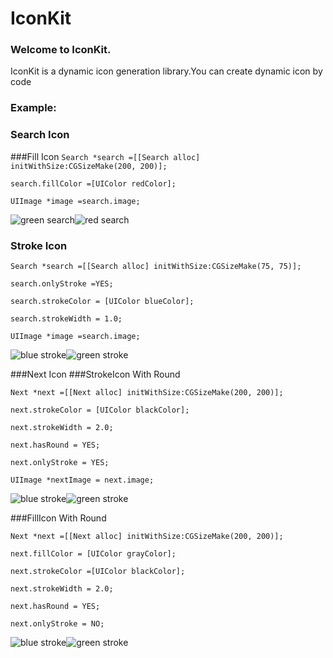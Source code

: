 # IconKit

### Welcome to IconKit.
IconKit is a dynamic icon generation library.You can create dynamic icon by code

### Example:

### Search Icon
###Fill Icon
`Search *search =[[Search alloc] initWithSize:CGSizeMake(200, 200)];`

`search.fillColor =[UIColor redColor];`

`UIImage *image =search.image;`

![green search](https://dl.dropboxusercontent.com/s/zicoo3gkl7nbhed/green_search.png)![red search]( https://dl.dropboxusercontent.com/s/84p24cplkcjek1f/search.png)

### Stroke Icon
 `Search *search =[[Search alloc] initWithSize:CGSizeMake(75, 75)];`
 
 `search.onlyStroke =YES;`
 
 `search.strokeColor = [UIColor blueColor];`
 
 `search.strokeWidth = 1.0;`
 
 `UIImage *image =search.image;`
 
 ![blue stroke](https://dl.dropboxusercontent.com/s/51h2y4zxucctxty/blue_stoke.png)![green stroke]( https://dl.dropboxusercontent.com/s/1gjvr68720ghzr5/green_stoke.png)
 
###Next Icon 
###StrokeIcon With Round

 `Next *next =[[Next alloc] initWithSize:CGSizeMake(200, 200)];`
 
 `next.strokeColor = [UIColor blackColor];`
 
 `next.strokeWidth = 2.0;`
 
 `next.hasRound = YES;`   
 
 `next.onlyStroke = YES;`
 
 `UIImage *nextImage = next.image;`
 
 ![blue stroke](https://dl.dropboxusercontent.com/s/854vehix8mvm4xb/next_black_Stroke.png)![green stroke]( https://dl.dropboxusercontent.com/s/vmwvq3hzl0ojtpv/Next_blue_stroke.png)
 
 
###FillIcon With Round

 `Next *next =[[Next alloc] initWithSize:CGSizeMake(200, 200)];`
 
 `next.fillColor = [UIColor grayColor];`
 
 `next.strokeColor =[UIColor blackColor];`
 
 `next.strokeWidth = 2.0;`
 
 `next.hasRound = YES;`
 
 `next.onlyStroke = NO;`
 
 ![blue stroke](https://dl.dropboxusercontent.com/s/pp1ypwh27nu98yn/next_fill_Black.png)![green stroke]( https://dl.dropboxusercontent.com/s/0niw3w81n2antaa/next_fill_gb.png)
 
